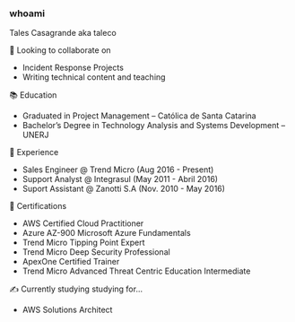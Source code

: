 ### whoami

Tales Casagrande aka taleco

🥽 Looking to collaborate on

* Incident Response Projects
* Writing technical content and teaching

📚 Education

* Graduated in Project Management – Católica de Santa Catarina
* Bachelor’s Degree in Technology Analysis and Systems Development – UNERJ

📌 Experience

* Sales Engineer @ Trend Micro (Aug 2016 - Present)
* Support Analyst @ Integrasul (May 2011 - Abril 2016)
* Suport Assistant @ Zanotti S.A (Nov. 2010 - May 2016)

📃 Certifications

* AWS Certified Cloud Practitioner
* Azure AZ-900 Microsoft Azure Fundamentals
* Trend Micro Tipping Point Expert
* Trend Micro Deep Security Professional
* ApexOne Certified Trainer
* Trend Micro Advanced Threat Centric Education Intermediate

✍️ Currently studying studying for...

* AWS Solutions Architect
